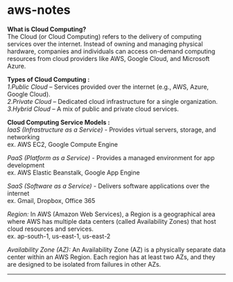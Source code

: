# aws-notes

**What is Cloud Computing?** <br>
The Cloud (or Cloud Computing) refers to the delivery of computing services over the internet. Instead of owning and managing physical hardware, companies and individuals can access on-demand computing resources from cloud providers like AWS, Google Cloud, and Microsoft Azure.

**Types of Cloud Computing :** <br>
*1.Public Cloud* – Services provided over the internet (e.g., AWS, Azure, Google Cloud). <br>
*2.Private Cloud* – Dedicated cloud infrastructure for a single organization. <br>
*3.Hybrid Cloud* – A mix of public and private cloud services. <br>

**Cloud Computing Service Models :** <br>
*IaaS (Infrastructure as a Service)* - Provides virtual servers, storage, and networking <br>
                                       ex. AWS EC2, Google Compute Engine <br>
                                       
*PaaS (Platform as a Service)* -	Provides a managed environment for app development	<br>
                                  ex. AWS Elastic Beanstalk, Google App Engine  <br>

*SaaS (Software as a Service)* - Delivers software applications over the internet	<br>
                                ex. Gmail, Dropbox, Office 365 <br>

*Region:* In AWS (Amazon Web Services), a Region is a geographical area where AWS has multiple data centers (called Availability Zones) that host cloud resources and services. <br>
ex. ap-south-1, us-east-1, us-east-2 <br>

*Availability Zone (AZ):* An Availability Zone (AZ) is a physically separate data center within an AWS Region. Each region has at least two AZs, and they are designed to be isolated from failures in other AZs. <br>

-----------------------------------------------------------------------------------------



